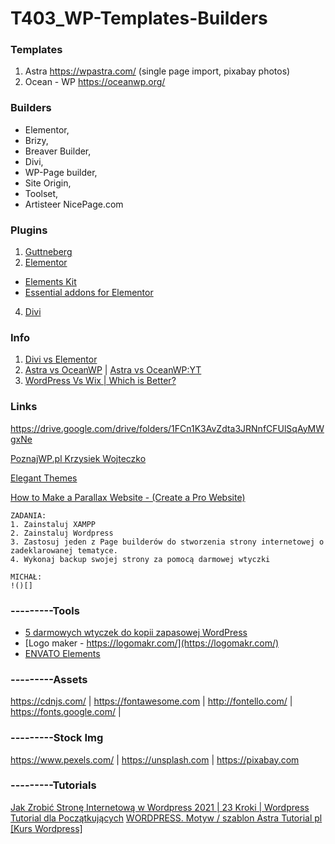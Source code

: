 # T403_WP-Templates-Builders

### Templates

1. Astra https://wpastra.com/ (single page import, pixabay photos)
2. Ocean - WP https://oceanwp.org/ 

### Builders
- Elementor, 
- Brizy, 
- Breaver Builder, 
- Divi, 
- WP-Page builder, 
- Site Origin, 
- Toolset, 
- Artisteer NicePage.com

### Plugins
1. [Guttneberg](https://github.com/WordPress/gutenberg)
2. [Elementor](https://elementor.com/)
* [Elements Kit](https://wpmet.com/plugin/elementskit/)
* [Essential addons for Elementor](https://essential-addons.com/elementor/)
4. [Divi](https://www.elegantthemes.com/gallery/divi/)

### Info
1. [Divi vs Elementor](https://www.youtube.com/watch?v=gvg0ldGN6A0)
2. [Astra vs OceanWP](https://winningwp.com/astra-vs-oceanwp-wordpress-themes/) | [Astra vs OceanWP:YT](https://www.youtube.com/watch?v=rOTPLvExcOA)
4. [WordPress Vs Wix | Which is Better?](https://www.youtube.com/watch?v=8X-FB5JWStg)

### Links
https://drive.google.com/drive/folders/1FCn1K3AvZdta3JRNnfCFUlSqAyMWgxNe

[PoznajWP.pl Krzysiek Wojteczko](https://www.youtube.com/channel/UCc_tRL8AZxPq5A9UZUdqk8g)

[Elegant Themes](https://www.elegantthemes.com)

[How to Make a Parallax Website - (Create a Pro Website)](https://youtu.be/lh8w2upALV8)

```
ZADANIA:
1. Zainstaluj XAMPP
2. Zainstaluj Wordpress
3. Zastosuj jeden z Page builderów do stworzenia strony internetowej o zadeklarowanej tematyce.
4. Wykonaj backup swojej strony za pomocą darmowej wtyczki
```

```
MICHAŁ:
!()[]
```
### ---------Tools
- [5 darmowych wtyczek do kopii zapasowej WordPress](https://jchost.pl/blog/kopia-zapasowa-wordpress/)
- [Logo maker - https://logomakr.com/](https://logomakr.com/)
- [ENVATO Elements](https://elements.envato.com/)
### ---------Assets
https://cdnjs.com/ | https://fontawesome.com | http://fontello.com/ | https://fonts.google.com/ |
### ---------Stock Img
https://www.pexels.com/ | https://unsplash.com | https://pixabay.com
### ---------Tutorials
[Jak Zrobić Stronę Internetową w Wordpress 2021 | 23 Kroki | Wordpress Tutorial dla Początkujących](https://youtu.be/B1N2LYmS2wY)
[WORDPRESS. Motyw / szablon Astra Tutorial pl [Kurs Wordpress]](https://www.youtube.com/watch?v=yS5tXCUWinQ)
